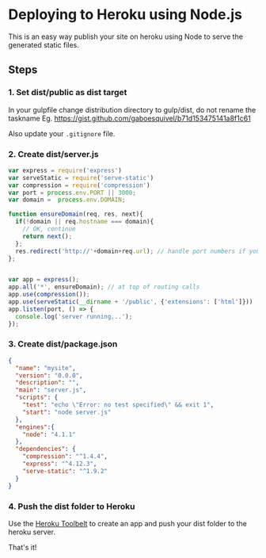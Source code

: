 # Deploying to Heroku using Node.js

This is an easy way publish your site on heroku using Node to serve the generated static files.

## Steps

### 1. Set dist/public as dist target

In your gulpfile change distribution directory to gulp/dist, do not rename the taskname
Eg. https://gist.github.com/gaboesquivel/b71d153475141a8f1c61

Also update your `.gitignore` file.

### 2. Create dist/server.js

```js
var express = require('express')
var serveStatic = require('serve-static')
var compression = require('compression')
var port = process.env.PORT || 3000;
var domain =  process.env.DOMAIN;

function ensureDomain(req, res, next){
  if(!domain || req.hostname === domain){
    // OK, continue
    return next();
  };
  res.redirect('http://'+domain+req.url); // handle port numbers if you need non defaults
};


var app = express();
app.all('*', ensureDomain); // at top of routing calls
app.use(compression());
app.use(serveStatic(__dirname + '/public', {'extensions': ['html']}))  // default to .html ( you can omit the extension in the url )
app.listen(port, () => {
  console.log('server running...');
});
```

### 3. Create dist/package.json
```json
{
  "name": "mysite",
  "version": "0.0.0",
  "description": "",
  "main": "server.js",
  "scripts": {
    "test": "echo \"Error: no test specified\" && exit 1",
    "start": "node server.js"
  },
  "engines":{
    "node": "4.1.1"
  },
  "dependencies": {
    "compression": "^1.4.4",
    "express": "^4.12.3",
    "serve-static": "^1.9.2"
  }
}
```

### 4. Push the dist folder to Heroku

Use the [Heroku Toolbelt](https://github.com/heroku/heroku)  to create an app and push your dist folder to the heroku server.

That's it!
